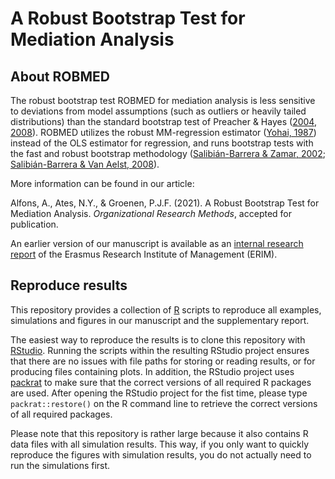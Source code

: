 # A Robust Bootstrap Test for Mediation Analysis


## About ROBMED

The robust bootstrap test ROBMED for mediation analysis is less sensitive to deviations from model assumptions (such as outliers or heavily tailed distributions) than the standard bootstrap test of Preacher & Hayes ([2004](http://dx.doi.org/10.3758/BF03206553), [2008](http://dx.doi.org/10.3758/BRM.40.3.879)).  ROBMED utilizes the robust MM-regression estimator ([Yohai, 1987](https://projecteuclid.org/euclid.aos/1176350366)) instead of the OLS estimator for regression, and runs bootstrap tests with the fast and robust bootstrap methodology ([Salibián-Barrera & Zamar, 2002](https://projecteuclid.org/euclid.aos/1021379865); [Salibián-Barrera & Van Aelst, 2008](https://doi.org/10.1016/j.csda.2008.05.007)).

More information can be found in our article:

Alfons, A., Ates, N.Y., & Groenen, P.J.F. (2021). A Robust Bootstrap Test for
Mediation Analysis. *Organizational Research Methods*, accepted for publication.

An earlier version of our manuscript is available as an 
[internal research report](https://repub.eur.nl/pub/109594/) of the 
Erasmus Research Institute of Management (ERIM).


## Reproduce results

This repository provides a collection of [R](https://CRAN.R-project.org/) 
scripts to reproduce all examples, simulations and figures in our manuscript 
and the supplementary report.  

The easiest way to reproduce the results is to clone this repository with 
[RStudio](https://rstudio.com/products/rstudio/download/).  Running the 
scripts within the resulting RStudio project ensures that there are no issues 
with file paths for storing or reading results, or for producing files 
containing plots.  In addition, the RStudio project uses 
[packrat](https://rstudio.github.io/packrat/) to make sure that the correct 
versions of all required R packages are used.  After opening the RStudio 
project for the fist time, please type `packrat::restore()` on the R command 
line to retrieve the correct versions of all required packages.

Please note that this repository is rather large because it also contains R 
data files with all simulation results.  This way, if you only want to quickly
reproduce the figures with simulation results, you do not actually need to run 
the simulations first.
